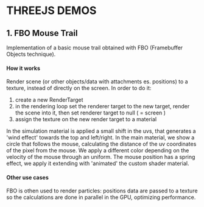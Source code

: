 # THREEJS DEMOS

## 1. FBO Mouse Trail

Implementation of a basic mouse trail obtained with FBO (Framebuffer Objects technique).

#### How it works

Render scene (or other objects/data with attachments es. positions) to a texture, instead of directly on the screen. In order to do it:

1. create a new RenderTarget
2. in the rendering loop set the renderer target to the new target, render the scene into it, then set renderer target to null ( = screen )
3. assign the texture on the new render target to a material

In the simulation material is applied a small shift in the uvs, that generates a 'wind effect' towards the top and left/right.
In the main material, we show a circle that follows the mouse, calculating the distance of the uv coordinates of the pixel from the mouse. We apply a different color depending on the velocity of the mouse through an uniform.
The mouse position has a spring effect, we apply it extending with 'animated' the custom shader material.

#### Other use cases

FBO is othen used to render particles: positions data are passed to a texture so the calculations are done in parallel in the GPU, optimizing performance.
